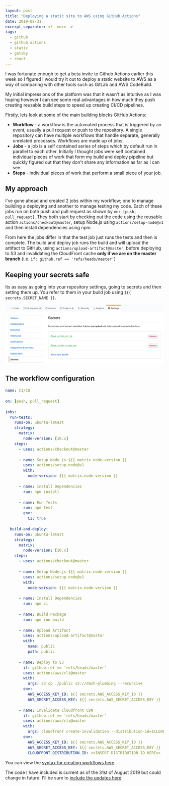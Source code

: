 ```yaml
---
layout: post
title: "Deploying a static site to AWS using GitHub Actions"
date: 2019-08-31
excerpt_separator: <!--more-->
tags:
  - github
  - github actions
  - static
  - gatsby
  - react
---
```


<meta property="og:image"
    content="http://timveletta.com/img/travis-ci.png" />

I was fortunate enough to get a beta invite to Github Actions earlier this week so I figured I would try it out to deploy a static website to AWS as a way of comparing with other tools such as GitLab and AWS CodeBuild.

My initial impressions of the platform was that it wasn't as intuitive as I was hoping however I can see some real advantages in how much they push creating reusable build steps to speed up creating CI/CD pipelines.

Firstly, lets look at some of the main building blocks GitHub Actions:

- **Workflow** - a workflow is the automated process that is triggered by an event, usually a pull request or push to the repository. A single repository can have multiple workflows that handle separate, generally unrelated processes. Workflows are made up of jobs.
- **Jobs** - a job is a self contained series of steps which by default run in parallel to each other. Initially I thought jobs were self contained individual pieces of work that form my build and deploy pipeline but quickly figured out that they don't share any information as far as I can see.
- **Steps** - individual pieces of work that perform a small piece of your job.

## My approach

I've gone ahead and created 2 jobs within my workflow; one to manage building a deploying and another to manage testing my code. Each of these jobs run on both push and pull request as shown by `on: [push, pull_request]`. They both start by checking out the code using the reusable action `actions/checkout@master`, setup Node.js using `actions/setup-node@v1` and then install dependencies using npm.

From here the jobs differ in that the test job just runs the tests and then is complete. The build and deploy job runs the build and will upload the artifact to GitHub, using `actions/upload-artifact@master`, before deploying to S3 and invalidating the CloudFront cache **only if we are on the master branch** (i.e. `if: github.ref == 'refs/heads/master'`)

## Keeping your secrets safe

Its as easy as going into your repository settings, going to secrets and then setting them up. You refer to them in your build job using `${{ secrets.SECRET_NAME }}`.

<center><img src="./secrets.png" alt="Setting secrets in GitHub"></center>

## The workflow configuration

```yaml
name: CI/CD

on: [push, pull_request]

jobs:
  run-tests:
    runs-on: ubuntu-latest
    strategy:
      matrix:
        node-version: [10.x]
    steps:
      - uses: actions/checkout@master

      - name: Setup Node.js ${{ matrix.node-version }}
        uses: actions/setup-node@v1
        with:
          node-version: ${{ matrix.node-version }}

      - name: Install Dependencies
        run: npm install

      - name: Run Tests
        run: npm test
        env:
          CI: true

  build-and-deploy:
    runs-on: ubuntu-latest
    strategy:
      matrix:
        node-version: [10.x]
    steps:
      - uses: actions/checkout@master

      - name: Setup Node.js ${{ matrix.node-version }}
        uses: actions/setup-node@v1
        with:
          node-version: ${{ matrix.node-version }}

      - name: Install Dependencies
        run: npm ci

      - name: Build Package
        run: npm run build

      - name: Upload Artifact
        uses: actions/upload-artifact@master
        with:
          name: public
          path: public

      - name: Deploy to S3
        if: github.ref == 'refs/heads/master'
        uses: actions/aws/cli@master
        with:
          args: s3 cp ./public s3://dash-plumbing --recursive
        env:
          AWS_ACCESS_KEY_ID: ${{ secrets.AWS_ACCESS_KEY_ID }}
          AWS_SECRET_ACCESS_KEY: ${{ secrets.AWS_SECRET_ACCESS_KEY }}

      - name: Invalidate Cloudfront CDN
        if: github.ref == 'refs/heads/master'
        uses: actions/aws/cli@master
        with:
          args: cloudfront create-invalidation --distribution-id=$CLOUDFRONT_DISTRIBUTION_ID --paths '/*'
        env:
          AWS_ACCESS_KEY_ID: ${{ secrets.AWS_ACCESS_KEY_ID }}
          AWS_SECRET_ACCESS_KEY: ${{ secrets.AWS_SECRET_ACCESS_KEY }}
          CLOUDFRONT_DISTRIBUTION_ID: <<INSERT DISTRIBUTION ID HERE>>
```

You can view the [syntax for creating workflows here](https://help.github.com/en/articles/workflow-syntax-for-github-actions).

The code I have included is current as of the 31st of August 2019 but could change in future. I'll be sure to [include the updates here](https://gist.github.com/timveletta/6242924449509876f7658dca0052d402).
